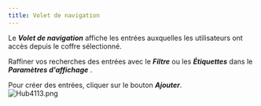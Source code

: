 ```yaml
---
title: Volet de navigation
---
```

Le ***Volet de navigation*** affiche les entrées auxquelles les utilisateurs ont accès depuis le coffre sélectionné.  

Raffiner vos recherches des entrées avec le ***Filtre*** ou les ***Étiquettes*** dans le ***Paramètres d&apos;affichage*** .  

Pour créer des entrées, cliquer sur le bouton ***Ajouter***.  
![Hub4113.png](/img/fr/hub/Hub4113.png) 

